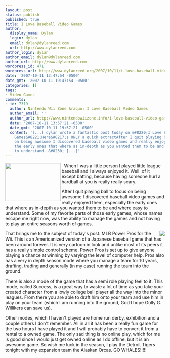 ```yaml
---
layout: post
status: publish
published: true
title: I Love Baseball Video Games
author:
  display_name: Dylan
  login: dylan
  email: dylan@dylanreed.com
  url: http://www.dylanreed.com
author_login: dylan
author_email: dylan@dylanreed.com
author_url: http://www.dylanreed.com
wordpress_id: 471
wordpress_url: http://www.dylanreed.org/2007/10/11/i-love-baseball-video-games/
date: '2007-10-11 13:47:54 -0500'
date_gmt: '2007-10-11 19:47:54 -0500'
categories: []
tags:
- Video Games
comments:
- id: 7319
  author: Nintendo Wii Zone &raquo; I Love Baseball Video Games
  author_email: ''
  author_url: http://www.nintendowiizone.info/i-love-baseball-video-games/2007/10/11/
  date: '2007-10-11 13:57:21 -0500'
  date_gmt: '2007-10-11 19:57:21 -0500'
  content: '[...] dylan wrote a fantastic post today on &#8220;I Love Baseball Video
    Games&#8221;Here&#8217;s ONLY a quick extractAfter I quit playing ball to focus
    on being awesome I discovered baseball video games and really enjoyed them, especially
    the early ones that where as in-depth as you wanted them to be and where easy
    to understand. &#8230; [...]'
---
```

<p><img height="120" src="http://ps2.vggen.com/news/images/powerfulpromlb.jpg" width="175" align="left"/>&nbsp; When I was a little person I played little league baseball and I always enjoyed it. Well&nbsp; of it except batting, because having someone hurl a hardball at you is really really scary. </p>
<p>After I quit playing ball to focus on being awesome I discovered baseball video games and really enjoyed them, especially the early ones that where as in-depth as you wanted them to be and where easy to understand. Some of my favorite parts of those early games, whose names escape me right now, was the ability to manage the games and not having to play an entire seasons worth of games.</p>
<p><img src="http://www.gamasutra.com/db_area/images/news2001/14968/pawapro.jpg" align="right"/> That brings me to the subject of today's post. MLB Power Pros for the Wii. This is an Americanized version of a Japanese baseball game that has been around forever. It is very cartoon in look and unlike most of its peers it has a really simple control scheme. Power Pros is set up to give anyone playing a chance at winning by varying the level of computer help. Pros also has a very in depth season mode where you manage a team for 10 years, drafting, trading and generally (in my case) running the team into the ground. </p>
<p>There is also a mode of the game that has a semi role playing feel to it. This mode, called Success, is a great way to waste a lot of time as you take your created character from a lowly college ball player all the way into the minor leagues. From there you are able to draft him onto your team and use him in play on your team (which I am running into the ground, God I hope Golly G. Willikers can save us). </p>
<p>Other modes, which I haven't played are home run derby, exhibition and a couple others I don't remember. All in all it has been a really fun game for the two hours I have played it and I will probably have to convert it from a rental to a owned game. The only sad thing is no online play, which for me is good since I would just get owned online as I do offline, but it is an awesome game. So wish me luck in the season, I play the Detroit Tigers tonight with my expansion team the Alaskan Orcas. GO WHALES!!!!!</p></p>
